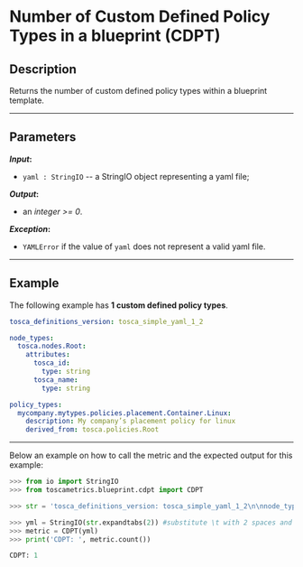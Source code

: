 # Number of Custom Defined Policy Types in a blueprint (CDPT)

## Description

Returns the number of custom defined policy types within a blueprint template.

---

## Parameters

**_Input_:**

* ```yaml : StringIO``` -- a StringIO object representing a yaml file;

**_Output_:** 

* an _integer >= 0_.

**_Exception_:**

* ```YAMLError``` if the value of ```yaml``` does not represent a valid yaml file. 

---

## Example
The following example has **1 custom defined policy types**.

``` yaml
tosca_definitions_version: tosca_simple_yaml_1_2

node_types:
  tosca.nodes.Root:
    attributes:
      tosca_id:
        type: string
      tosca_name:
        type: string

policy_types:
  mycompany.mytypes.policies.placement.Container.Linux:
    description: My company’s placement policy for linux
    derived_from: tosca.policies.Root
```

---

Below an example on how to call the metric and the expected output for this example:

```python
>>> from io import StringIO
>>> from toscametrics.blueprint.cdpt import CDPT

>>> str = 'tosca_definitions_version: tosca_simple_yaml_1_2\n\nnode_types:\n  tosca.nodes.Root:\n    attributes:\n      tosca_id:\n        type: string\n      tosca_name:\n        type: string\n\npolicy_types:\n  mycompany.mytypes.policies.placement.Container.Linux:\n    description: My companyâ€™s placement policy for linux\n    derived_from: tosca.policies.Root\n'

>>> yml = StringIO(str.expandtabs(2)) #substitute \t with 2 spaces and create the StringIO object
>>> metric = CDPT(yml)
>>> print('CDPT: ', metric.count())

CDPT: 1
```